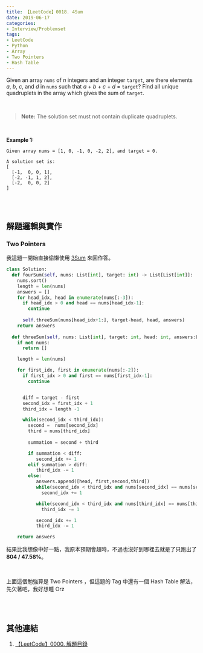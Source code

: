 ```yaml
---
title: 【LeetCode】0018. 4Sum
date: 2019-06-17
categories:
- Interview/Problemset
tags:
- LeetCode
- Python
- Array
- Two Pointers
- Hash Table
--- 
```


Given an array `nums` of _n_ integers and an integer `target`, are there elements _a_, _b_, _c_, and _d_ in `nums` such that _a_ + _b_ + _c_ + _d_ = `target`? Find all unique quadruplets in the array which gives the sum of `target`.

<!--more-->
<br>

> **Note:**
>The solution set must not contain duplicate quadruplets.

<br>

**Example 1:**
```
Given array nums = [1, 0, -1, 0, -2, 2], and target = 0.

A solution set is:
[
  [-1,  0, 0, 1],
  [-2, -1, 1, 2],
  [-2,  0, 0, 2]
]
```

<br><br>
## 解題邏輯與實作

### Two Pointers 
我這題一開始直接偷懶使用 [3Sum](/interview/problemset/2019/06/11/LeetCode-0015-3Sum/) 來回作答。

```python
class Solution:
  def fourSum(self, nums: List[int], target: int) -> List[List[int]]:
    nums.sort()
    length = len(nums)
    answers = []
    for head_idx, head in enumerate(nums[:-3]):
      if head_idx > 0 and head == nums[head_idx-1]:
        continue
                
      self.threeSum(nums[head_idx+1:], target-head, head, answers)            
    return answers
        
  def threeSum(self, nums: List[int], target: int, head: int, answers:List[List[int]]) -> List[List[int]]:
    if not nums:
      return []

    length = len(nums) 

    for first_idx, first in enumerate(nums[:-2]):
      if first_idx > 0 and first == nums[first_idx-1]:
        continue


      diff = target - first
      second_idx = first_idx + 1
      third_idx = length -1	

      while(second_idx < third_idx): 
        second =  nums[second_idx] 
        third = nums[third_idx]
                    
        summation = second + third  

        if summation < diff:
           second_idx += 1
        elif summation > diff:
           third_idx -= 1
        else:				
           answers.append([head, first,second,third]) 
           while(second_idx < third_idx and nums[second_idx] == nums[second_idx+1]):
             second_idx += 1

           while(second_idx < third_idx and nums[third_idx] == nums[third_idx-1]):
             third_idx -= 1

           second_idx += 1
           third_idx -= 1

    return answers
```
結果比我想像中好一點，我原本預期會超時，不過也沒好到哪裡去就是了只跑出了 **804 / 47.58%**。

<br>

上面這個勉強算是 Two Pointers ，但這題的 Tag 中還有一個 Hash Table 解法，先欠著吧，我好想睡 Orz


<br><br>

## 其他連結
1. [【LeetCode】0000. 解題目錄](/interview/problemset/2018/12/19/LeetCode-0000-Contents/)